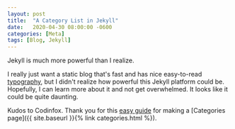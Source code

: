 ```yaml
---
layout: post
title:  "A Category List in Jekyll"
date:   2020-04-30 08:00:00 -0600
categories: [Meta]
tags: [Blog, Jekyll]
---
```


Jekyll is much more powerful than I realize.

I really just want a static blog that's fast and has nice easy-to-read [typography](http://kyleamathews.github.io/typography.js/), but I didn't realize how powerful this Jekyll platform could be. Hopefully, I can learn more about it and not get overwhelmed. It looks like it could be quite daunting.

Kudos to Codinfox. Thank you for this [easy guide](https://codinfox.github.io/dev/2015/03/06/use-tags-and-categories-in-your-jekyll-based-github-pages/) for making a [Categories page]({{ site.baseurl }}{% link categories.html %}).
